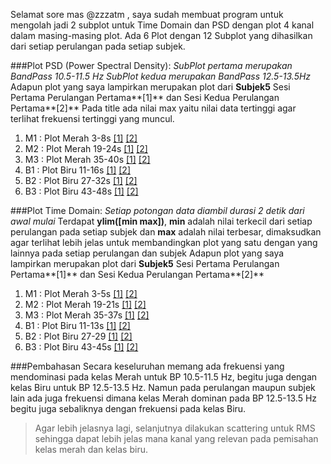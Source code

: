 Selamat sore mas @zzzatm , saya sudah membuat program untuk mengolah jadi 2 subplot untuk Time Domain dan PSD dengan plot 4 kanal dalam masing-masing plot.
Ada 6 Plot dengan 12 Subplot yang dihasilkan dari setiap perulangan pada setiap subjek.

###Plot PSD (Power Spectral Density):
_SubPlot pertama merupakan BandPass 10.5-11.5 Hz_
_SubPlot kedua merupakan BandPass 12.5-13.5Hz_
Adapun plot yang saya lampirkan merupakan plot dari **Subjek5** Sesi Pertama Perulangan Pertama**[1]** dan Sesi Kedua Perulangan Pertama**[2]**
Pada title ada nilai max yaitu nilai data tertinggi agar terlihat frekuensi tertinggi yang muncul.

1. M1 : Plot Merah 3-8s [[1]](https://trello-attachments.s3.amazonaws.com/5875a761fec77e8b484f5d1b/5aaf96f8f343ee30e840b4bd/2390a8755d45198e6c2689f40cb95bb0/PSD_subjek5a_1_M1.png) [[2]](https://trello-attachments.s3.amazonaws.com/5875a761fec77e8b484f5d1b/5aaf96f8f343ee30e840b4bd/c4bd0bd1eb35e9bdf5ed372cf80eaef1/PSD_subjek5a_6_M1.png)
2. M2 : Plot Merah 19-24s [[1]](https://trello-attachments.s3.amazonaws.com/5875a761fec77e8b484f5d1b/5aaf96f8f343ee30e840b4bd/2e77e148ea7e6c6bab87eb2fee1be746/PSD_subjek5a_1_M2.png) [[2]](https://trello-attachments.s3.amazonaws.com/5875a761fec77e8b484f5d1b/5aaf96f8f343ee30e840b4bd/99414443834491a8195a4733e110c527/PSD_subjek5a_6_M2.png) 
3. M3 : Plot Merah 35-40s [[1]](https://trello-attachments.s3.amazonaws.com/5875a761fec77e8b484f5d1b/5aaf96f8f343ee30e840b4bd/547bc7a899ad4efde06e09726fbe2c90/PSD_subjek5a_1_M3.png) [[2]](https://trello-attachments.s3.amazonaws.com/5875a761fec77e8b484f5d1b/5aaf96f8f343ee30e840b4bd/f5ac7f22e92b40c8372f0643a9e75815/PSD_subjek5a_6_M3.png)
4. B1 : Plot Biru 11-16s [[1]](https://trello-attachments.s3.amazonaws.com/5875a761fec77e8b484f5d1b/5aaf96f8f343ee30e840b4bd/0ce2c11814469398ab4773cdfc1eb136/PSD_subjek5a_1_B1.png) [[2]](https://trello-attachments.s3.amazonaws.com/5875a761fec77e8b484f5d1b/5aaf96f8f343ee30e840b4bd/c952f9755cefb365bb5a909ae61f6062/PSD_subjek5a_6_B1.png)
5. B2 : Plot Biru 27-32s [[1]](https://trello-attachments.s3.amazonaws.com/5875a761fec77e8b484f5d1b/5aaf96f8f343ee30e840b4bd/4cfb50e1b4492597e26ebe0eb5f4e563/PSD_subjek5a_1_B2.png) [[2]](https://trello-attachments.s3.amazonaws.com/5875a761fec77e8b484f5d1b/5aaf96f8f343ee30e840b4bd/43f0660c1a8280a1ff7f2c0236c16789/PSD_subjek5a_6_B2.png)
6. B3 : Plot Biru 43-48s [[1]](https://trello-attachments.s3.amazonaws.com/5875a761fec77e8b484f5d1b/5aaf96f8f343ee30e840b4bd/4a2c8dc1e5d25563c68105a2142e8afd/PSD_subjek5a_1_B3.png) [[2]](https://trello-attachments.s3.amazonaws.com/5875a761fec77e8b484f5d1b/5aaf96f8f343ee30e840b4bd/ec1a392ccd1541817e74017e4959bd10/PSD_subjek5a_6_B3.png)

###Plot Time Domain:
_Setiap potongan data diambil durasi 2 detik dari awal mulai_
Terdapat **ylim([min max])**, **min** adalah nilai terkecil dari setiap perulangan pada setiap subjek dan **max** adalah nilai terbesar, dimaksudkan agar terlihat lebih jelas untuk membandingkan plot yang satu dengan yang lainnya pada setiap perulangan dan subjek
Adapun plot yang saya lampirkan merupakan plot dari **Subjek5** Sesi Pertama Perulangan Pertama**[1]** dan Sesi Kedua Perulangan Pertama**[2]**

1. M1 : Plot Merah 3-5s [[1]](https://trello-attachments.s3.amazonaws.com/5875a761fec77e8b484f5d1b/5aaf96f8f343ee30e840b4bd/905bb65e3b8e4a8700b6e8c5c9252a4b/TD_subjek5a_1_M1.png) [[2]](https://trello-attachments.s3.amazonaws.com/5875a761fec77e8b484f5d1b/5aaf96f8f343ee30e840b4bd/73abddde746a045c9cf3f278bf1648e6/TD_subjek5a_6_M1.png) 
2. M2 : Plot Merah 19-21s [[1]](https://trello-attachments.s3.amazonaws.com/5875a761fec77e8b484f5d1b/5aaf96f8f343ee30e840b4bd/57d56de800ff145068b20afa9e3d051b/TD_subjek5a_1_M2.png) [[2]](https://trello-attachments.s3.amazonaws.com/5875a761fec77e8b484f5d1b/5aaf96f8f343ee30e840b4bd/d70a49bff6bbe554a0aa184bb67a1f5c/TD_subjek5a_6_M2.png) 
3. M3 : Plot Merah 35-37s [[1]](https://trello-attachments.s3.amazonaws.com/5875a761fec77e8b484f5d1b/5aaf96f8f343ee30e840b4bd/30c2c753d43b9f2dfbb5b251460a6c11/TD_subjek5a_1_M3.png) [[2]](https://trello-attachments.s3.amazonaws.com/5875a761fec77e8b484f5d1b/5aaf96f8f343ee30e840b4bd/56f6f686766ea147019a9ced7049404a/TD_subjek5a_6_M3.png) 
4. B1 : Plot Biru 11-13s [[1]](https://trello-attachments.s3.amazonaws.com/5875a761fec77e8b484f5d1b/5aaf96f8f343ee30e840b4bd/d2b41ec77bb8e11190763d2d0a7f191a/TD_subjek5a_1_B1.png) [[2]](https://trello-attachments.s3.amazonaws.com/5875a761fec77e8b484f5d1b/5aaf96f8f343ee30e840b4bd/900e31599a6f6cc97975ed1eca84b8c2/TD_subjek5a_6_B1.png) 
5. B2 : Plot Biru 27-29 [[1]](https://trello-attachments.s3.amazonaws.com/5875a761fec77e8b484f5d1b/5aaf96f8f343ee30e840b4bd/5ab79a5c1962064a4cd1dc58489c587b/TD_subjek5a_1_B2.png) [[2]](https://trello-attachments.s3.amazonaws.com/5875a761fec77e8b484f5d1b/5aaf96f8f343ee30e840b4bd/fa5ed750e52c43f639228f5838116ca1/TD_subjek5a_6_B2.png) 
6. B3 : Plot Biru 43-45s [[1]](https://trello-attachments.s3.amazonaws.com/5875a761fec77e8b484f5d1b/5aaf96f8f343ee30e840b4bd/e827f217eddf5842390b26d7551339f4/TD_subjek5a_1_B3.png) [[2]](https://trello-attachments.s3.amazonaws.com/5875a761fec77e8b484f5d1b/5aaf96f8f343ee30e840b4bd/3ae8dd6e53854f7c24ae5bbfb606fd4a/TD_subjek5a_6_B3.png) 


###Pembahasan
Secara keseluruhan memang ada frekuensi yang mendominasi pada kelas Merah untuk BP 10.5-11.5 Hz, begitu juga dengan kelas Biru untuk BP 12.5-13.5 Hz.
Namun pada perulangan maupun subjek lain ada juga frekuensi dimana kelas Merah dominan pada BP 12.5-13.5 Hz begitu juga sebaliknya dengan frekuensi pada kelas Biru.
> Agar lebih jelasnya lagi, selanjutnya dilakukan scattering untuk RMS sehingga dapat lebih jelas mana kanal yang relevan pada pemisahan kelas merah dan kelas biru.

